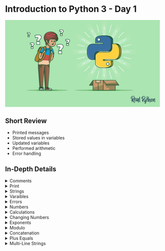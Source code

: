 # Introduction to Python 3 - Day 1

<img src="https://github.com/ComplexSec/learn-python3/blob/master/images/python4.png">

## Short Review

* Printed messages 
* Stored values in variables
* Updated variables
* Performed arithmetic
* Error handling

## In-Depth Details

<details><summary>Comments</summary>
<p>
	
* Text written in a program is called a __comment__
* Python interprets anything after a __#__ as a comment
* Comments can
	* provide context for why something is written
	* help other people understand faster
	* ignore a line of code and see how it runs without it

```python
# This is a comment in Python 3
```
</p>
</details>

<details><summary>Print</summary>
<p>
	
* The __print()__ function is used to tell a computer to talk
* Message MUST be surrounded by quotes

```python
print("There is something at work in my soul, which I do not understand.")
```

* The printed words are referred to as __output__
</p>
</details>

<details><summary>Strings</summary>
<p>

* Programmers refer to blocks of text as __strings__
* Double quotes or single quotes define a string

```python
print("JJ")
print('JJ')
```
	
</p>
</details>

<details><summary>Varaibles</summary>
<p>

* Variables are a method of storing data for reuse
* Variables assigned using the __=__ sign

```python
mesage_string = "Hello there"

# Prints "Hello there"
print(mesage_string)
```	

* This stores the message in a variable called message_string
* Variables are NOT allowed spaces or symbols in their names other than an underscore
* They cannot begin with numbers
* Can update a variable

```python
# We've defined the variable "meal" here to the name of the food we ate for breakfast!
meal = "An english muffin"

# Printing out breakfast
print("Breakfast:")
print(meal)

# Now update meal to be lunch!
meal = "bacon roll"

# Printing out lunch
print("Lunch:")
print(meal)

# Now update "meal" to be dinner
meal = "chicken fajitas"

# Printing out dinner
print("Dinner:")
print(meal)

```

</p>
</details>

<details><summary>Errors</summary>
<p>
	
* Python refers to mistakes as __errors__ and will point to the location where it happened via the __^__ symbol
* Two common errors are __SyntaxError__ and __NameError__
* __SyntaxError__ means there is something wrong with the way it is written (wrong punctuation, command in wrong place, missing brackets, etc...)
* __NameError__ occurs when the interpreter sees a word it does not recognize


</p>
</details>

<details><summary>Numbers</summary>
<p>
	
* An integer (__int__) is a whole number - no decimal pointsand contains all numbers including negative and the number 0
* A floating-point number (__float__) is a decimal number - used to represent fractional quantities as well as precise measurements

```python
an_int = 2
a_float = 2.1

print(an_int + 3)
```

</p>
</details>


<details><summary>Calculations</summary>
<p>
	
* Python performs addition, subtraction, multiplication and division (__+__, __-__, __*__, __/__)
* Python 3 converts all ints to floats before a division

```python
print(573 - 74 + 1)
print(25 * 2)
print(10 / 5)
```	

* If dividing by zero, you will get a __ZeroDivisionError__
</p>
</details>

<details><summary>Changing Numbers</summary>
<p>

* Two variables can be added together, divided by 2 and multiplied by a third value without Python distinguishing between the varaibles and literals
* Performing arithmetic on variables does not change the variable
* Only update a variable using the __=__ sign

```python
coffee_price = 1.50
number_of_coffees = 4

print(coffee_price * number_of_coffees)
print(coffee_price)
print(number_of_coffees)

coffee_price = 2.00

print(coffee_price * number_of_coffees)
print(coffee_price)
print(number_of_coffees)
```
	
</p>
</details>

<details><summary>Exponents</summary>
<p>
	
* To do exponentiation in Python, we use double asterisks

```python
print(2 ** 10)
print(8 ** 2)
print(9 ** 3)
print(4 ** 0.5)
```

</p>
</details>

<details><summary>Modulo</summary>
<p>
	
* Modulo is indicated by __%__
* Modulo gives the remainder of a division - if number is divisible, the output will be 0

```python
print(29 % 5) # Prints 4
print(32 % 3) # Prints 2
print(44 % 2) # Prints 0
```

* Modulo is useful when we want to perform an action every nth-time the code is run

</p>
</details>

<details><summary>Concatenation</summary>
<p>
	
* The __+__ operator can add two strings - called concatenation
* Performing concatenation creates a brand new string

```python
greeting_text = "Hey there!"
question_text = "How are you doing?"
full_text = greeting_text + question_text

print(full_text)
```

* To add a space between the two, use the concatenation method

```python
full_text = greeting_text + " " + question_text
```

* To concatenate a string with a number, you need to make the number a string using the str() function
* If trying to print a numeric variable, use commas to pass it as a different argument

```python
birthday_string = "I am "
age = 24
birthday_string_2 = " years old"

full_birthday_string = birthday_string + str(age) + birthday_string_2

print(full_birthday_string)
print(birthday_string, age, birthday_string_2)
```

* Using str(), you can convert variables that are not strings to strings and concatenate them
* Do not need to convert a number for it to be an argument to a print statement

</p>
</details>

<details><summary>Plus Equals</summary>
<p>
	
* Python has a shorthand for updating variables (__+=__)

```python
number_of_miles = 12
number_of_miles += 2
print(number_of_miles) # Prints 14
```

* Plus equals operator can be used for string concatenation

```python
hike_caption = "What an amazing time to walk through nature!"
hike_caption += "#nofilter"
hike_caption += "#blessed"
```

</p>
</details>

<details><summary>Multi-Line Strings</summary>
<p>
	
* If you try to create a string that occupies multiple lines, it will produce a __SyntaxError__
* Python offers multi-line strings via the __"""__ or __'''__ operators

```python
leaves_of_grass = """
Poets to come! orators, singers, musicians to come!
Not to-day is to justify me and answer what I am for,
But you, a new brood, native, athletic, continental, greater than
  before known,
Arouse! for you must justify me.
"""
```
 
</p>
</details>
